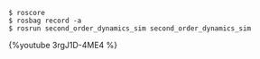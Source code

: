 ```
$ roscore
$ rosbag record -a
$ rosrun second_order_dynamics_sim second_order_dynamics_sim
```

{%youtube 3rgJ1D-4ME4 %}
